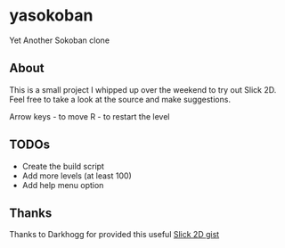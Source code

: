 # yasokoban

Yet Another Sokoban clone

## About

This is a small project I whipped up over the weekend to try out Slick 2D.  Feel free to take a look at the source and make suggestions.

Arrow keys - to move
R - to restart the level

## TODOs

* Create the build script
* Add more levels (at least 100)
* Add help menu option

## Thanks

Thanks to Darkhogg for provided this useful [Slick 2D gist](https://gist.github.com/1467056/aadc59f45a57cc86d9686c88facc8ef8de06ab86)

